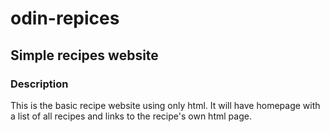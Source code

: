 # odin-repices
## Simple recipes website
### Description
This is the basic recipe website using only html.
It will have homepage with a list of all recipes and links to the recipe's own html page.

